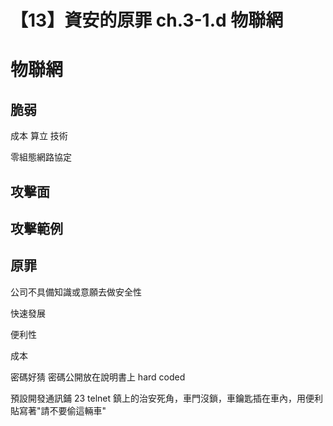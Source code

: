 # 【13】資安的原罪 ch.3-1.d 物聯網

# 物聯網

## 脆弱
成本
算立
技術


零組態網路協定


## 攻擊面

## 攻擊範例


## 原罪
公司不具備知識或意願去做安全性

快速發展

便利性

成本

密碼好猜 密碼公開放在說明書上 hard coded 

預設開發通訊鋪 23 telnet
鎮上的治安死角，車門沒鎖，車鑰匙插在車內，用便利貼寫著"請不要偷這輛車"